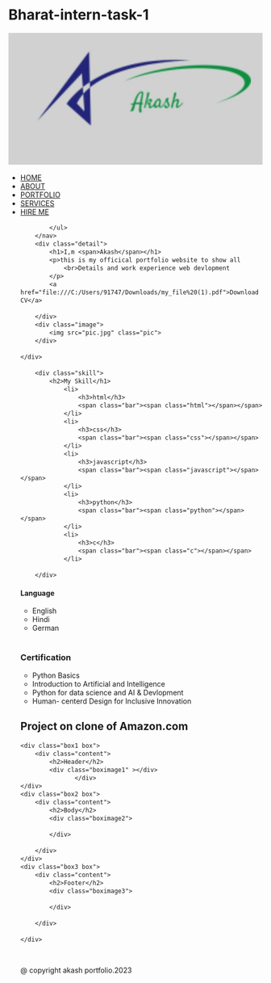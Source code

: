 # Bharat-intern-task-1
<!DOCTYPE html>
<html lang="en">

<head>
    <meta charset="UTF-8">
    <meta name="viewport" content="width=device-width, initial-scale=1.0">
    <title>portfolio</title>
    <link rel="stylesheet" href="portfolio.css">

</head>

<body>
    <div class="header">
        <nav>
            <img src="logoportfolio.jpg  " class="logo">
            <ul>
                <li><a href="a">HOME</a></li>
                <li><a href="a">ABOUT</a></li>
                <li><a href="a">PORTFOLIO</a></li>
                <li><a href="a">SERVICES</a></li>
                <li><a href="a">HIRE ME</a></li>

            </ul>
        </nav>
        <div class="detail">
            <h1>I,m <span>Akash</span></h1>
            <p>this is my officical portfolio website to show all
                <br>Details and work experience web devlopment
            </p>
            <a href="file:///C:/Users/91747/Downloads/my_file%20(1).pdf">Download CV</a>

        </div>
        <div class="image">
            <img src="pic.jpg" class="pic">
        </div>

    </div>
    
        <div class="skill">
            <h2>My Skill</h1>
                <li>
                    <h3>html</h3>
                    <span class="bar"><span class="html"></span></span>
                </li>
                <li>
                    <h3>css</h3>
                    <span class="bar"><span class="css"></span></span>
                </li>
                <li>
                    <h3>javascript</h3>
                    <span class="bar"><span class="javascript"></span></span>
                </li>
                <li>
                    <h3>python</h3>
                    <span class="bar"><span class="python"></span></span>
                </li>
                <li>
                    <h3>c</h3>
                    <span class="bar"><span class="c"></span></span>
                </li>

        </div>

<div class="skill1">
      <h4>Language</h4>
        <ul>
        <li>English</li>
        <li>Hindi</li>
        <li>German</li>
        </ul>
        <br>
        <h3>Certification</h3>
        <ul>
        <li>Python Basics</li>
        <li>Introduction to Artificial and Intelligence</li>
        <li>Python for data science and AI & Devlopment</li>
        <li>Human- centerd Design for Inclusive Innovation</li>
    </ul>
    

</div>
<div class="pro"><h1>Project on clone of Amazon.com</h1></div>
<div class="project">

    <div class="box1 box">
        <div class="content">
            <h2>Header</h2>
            <div class="boximage1" ></div>
                   </div>
    </div>
    <div class="box2 box">
        <div class="content">
            <h2>Body</h2>
            <div class="boximage2">

            </div>
           
        </div>
    </div>
    <div class="box3 box">
        <div class="content">
            <h2>Footer</h2>
            <div class="boximage3">

            </div>

        </div>

    </div>
</div>

<div class="copyright">
    <br>
    <p>@ copyright akash portfolio.2023</p>
</div>
</body>



</html>
